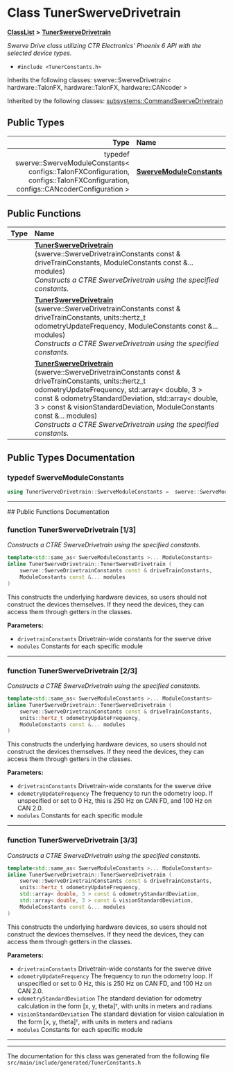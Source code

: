 

# Class TunerSwerveDrivetrain



[**ClassList**](annotated.md) **>** [**TunerSwerveDrivetrain**](classTunerSwerveDrivetrain.md)



_Swerve Drive class utilizing CTR Electronics' Phoenix 6 API with the selected device types._ 

* `#include <TunerConstants.h>`



Inherits the following classes: swerve::SwerveDrivetrain< hardware::TalonFX, hardware::TalonFX, hardware::CANcoder >


Inherited by the following classes: [subsystems::CommandSwerveDrivetrain](classsubsystems_1_1CommandSwerveDrivetrain.md)












## Public Types

| Type | Name |
| ---: | :--- |
| typedef swerve::SwerveModuleConstants&lt; configs::TalonFXConfiguration, configs::TalonFXConfiguration, configs::CANcoderConfiguration &gt; | [**SwerveModuleConstants**](#typedef-swervemoduleconstants)  <br> |




















## Public Functions

| Type | Name |
| ---: | :--- |
|   | [**TunerSwerveDrivetrain**](#function-tunerswervedrivetrain-13) (swerve::SwerveDrivetrainConstants const & driveTrainConstants, ModuleConstants const &... modules) <br>_Constructs a CTRE SwerveDrivetrain using the specified constants._  |
|   | [**TunerSwerveDrivetrain**](#function-tunerswervedrivetrain-23) (swerve::SwerveDrivetrainConstants const & driveTrainConstants, units::hertz\_t odometryUpdateFrequency, ModuleConstants const &... modules) <br>_Constructs a CTRE SwerveDrivetrain using the specified constants._  |
|   | [**TunerSwerveDrivetrain**](#function-tunerswervedrivetrain-33) (swerve::SwerveDrivetrainConstants const & driveTrainConstants, units::hertz\_t odometryUpdateFrequency, std::array&lt; double, 3 &gt; const & odometryStandardDeviation, std::array&lt; double, 3 &gt; const & visionStandardDeviation, ModuleConstants const &... modules) <br>_Constructs a CTRE SwerveDrivetrain using the specified constants._  |




























## Public Types Documentation




### typedef SwerveModuleConstants 

```C++
using TunerSwerveDrivetrain::SwerveModuleConstants =  swerve::SwerveModuleConstants<configs::TalonFXConfiguration, configs::TalonFXConfiguration, configs::CANcoderConfiguration>;
```




<hr>
## Public Functions Documentation




### function TunerSwerveDrivetrain [1/3]

_Constructs a CTRE SwerveDrivetrain using the specified constants._ 
```C++
template<std::same_as< SwerveModuleConstants >... ModuleConstants>
inline TunerSwerveDrivetrain::TunerSwerveDrivetrain (
    swerve::SwerveDrivetrainConstants const & driveTrainConstants,
    ModuleConstants const &... modules
) 
```



This constructs the underlying hardware devices, so users should not construct the devices themselves. If they need the devices, they can access them through getters in the classes.




**Parameters:**


* `drivetrainConstants` Drivetrain-wide constants for the swerve drive 
* `modules` Constants for each specific module 




        

<hr>



### function TunerSwerveDrivetrain [2/3]

_Constructs a CTRE SwerveDrivetrain using the specified constants._ 
```C++
template<std::same_as< SwerveModuleConstants >... ModuleConstants>
inline TunerSwerveDrivetrain::TunerSwerveDrivetrain (
    swerve::SwerveDrivetrainConstants const & driveTrainConstants,
    units::hertz_t odometryUpdateFrequency,
    ModuleConstants const &... modules
) 
```



This constructs the underlying hardware devices, so users should not construct the devices themselves. If they need the devices, they can access them through getters in the classes.




**Parameters:**


* `drivetrainConstants` Drivetrain-wide constants for the swerve drive 
* `odometryUpdateFrequency` The frequency to run the odometry loop. If unspecified or set to 0 Hz, this is 250 Hz on CAN FD, and 100 Hz on CAN 2.0. 
* `modules` Constants for each specific module 




        

<hr>



### function TunerSwerveDrivetrain [3/3]

_Constructs a CTRE SwerveDrivetrain using the specified constants._ 
```C++
template<std::same_as< SwerveModuleConstants >... ModuleConstants>
inline TunerSwerveDrivetrain::TunerSwerveDrivetrain (
    swerve::SwerveDrivetrainConstants const & driveTrainConstants,
    units::hertz_t odometryUpdateFrequency,
    std::array< double, 3 > const & odometryStandardDeviation,
    std::array< double, 3 > const & visionStandardDeviation,
    ModuleConstants const &... modules
) 
```



This constructs the underlying hardware devices, so users should not construct the devices themselves. If they need the devices, they can access them through getters in the classes.




**Parameters:**


* `drivetrainConstants` Drivetrain-wide constants for the swerve drive 
* `odometryUpdateFrequency` The frequency to run the odometry loop. If unspecified or set to 0 Hz, this is 250 Hz on CAN FD, and 100 Hz on CAN 2.0. 
* `odometryStandardDeviation` The standard deviation for odometry calculation in the form [x, y, theta]ᵀ, with units in meters and radians 
* `visionStandardDeviation` The standard deviation for vision calculation in the form [x, y, theta]ᵀ, with units in meters and radians 
* `modules` Constants for each specific module 




        

<hr>

------------------------------
The documentation for this class was generated from the following file `src/main/include/generated/TunerConstants.h`

